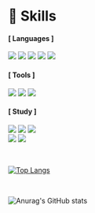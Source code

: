 <h1> 💪 Skills

#### [ Languages ]

<img src="https://img.shields.io/badge/C-A8B9CC?style=flat-square&logo=C&logoColor=black"/> <img src="https://img.shields.io/badge/C++-00599C?style=flat-square&logo=C++&logoColor=black"/> <img src="https://img.shields.io/badge/Python-3776AB?style=flat-square&logo=Python&logoColor=orange"/> <img src="https://img.shields.io/badge/Linux-FCC624?style=flat-square&logo=Linux&logoColor=black"/> <img src="https://img.shields.io/badge/Android-3DDC84?style=flat-square&logo=Android&logoColor=white"/>

#### [ Tools ]
<img src="https://img.shields.io/badge/Git-F05032?style=flat-square&logo=Git&logoColor=white"/> <img src="https://img.shields.io/badge/GitHub-181717?style=flat-square&logo=GitHub&logoColor=white"/> <img src="https://img.shields.io/badge/Notion-000000?style=flat-square&logo=Notion&logoColor=white"/>

#### [ Study ]
<img src="https://img.shields.io/badge/JavaScript-F7DF1E?style=flat-square&logo=JavaScript&logoColor=white"/> <img src="https://img.shields.io/badge/Spring-6DB33F?style=flat-square&logo=Spring&logoColor=white"/> <img src="https://img.shields.io/badge/Kotlin-7F52FF?style=flat-square&logo=Kotlin&logoColor=white"/>
<br/>
  <img src="https://img.shields.io/badge/PHP-777BB4?style=flat-square&logo=PHP&logoColor=white"/> <img src="https://img.shields.io/badge/Node.js-339933?style=flat-square&logo=Node.js&logoColor=white"/>
  
<br>

[![Top Langs](https://github-readme-stats.vercel.app/api/top-langs/?username=leeseunghee00&layout=compact)](https://github.com/leeseunghee00/github-readme-stats)

<br>
  
![Anurag's GitHub stats](https://github-readme-stats.vercel.app/api?username=leeseunghee00&show_icons=true&theme=gotham)
